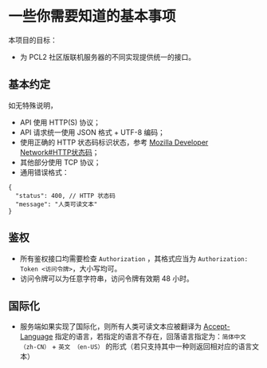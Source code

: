 # 一些你需要知道的基本事项

本项目的目标：

- 为 PCL2 社区版联机服务器的不同实现提供统一的接口。

## 基本约定

如无特殊说明，

- API 使用 HTTP(S) 协议；
- API 请求统一使用 JSON 格式 + UTF-8 编码；
- 使用正确的 HTTP 状态码标识状态，参考 [Mozilla Developer Network#HTTP状态码](https://developer.mozilla.org/zh-CN/docs/Web/HTTP/Status)；
- 其他部分使用 TCP 协议；
- 通用错误格式：

```jsonc
{
  "status": 400, // HTTP 状态码
  "message": "人类可读文本"
}
```

## 鉴权

- 所有鉴权接口均需要检查 `Authorization` ，其格式应当为 `Authorization: Token <访问令牌>`，大小写均可。
- 访问令牌可以为任意字符串，访问令牌有效期 48 小时。

## 国际化

- 服务端如果实现了国际化，则所有人类可读文本应被翻译为 [Accept-Language](https://developer.mozilla.org/zh-CN/docs/Web/HTTP/Headers/Accept-Language) 指定的语言，若指定的语言不存在，回落语言指定为：`简体中文（zh-CN）` + `英文 （en-US）` 的形式（若只支持其中一种则返回相对应的语言文本）
